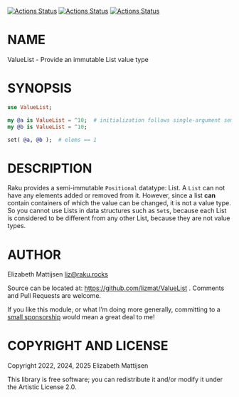 [![Actions Status](https://github.com/lizmat/ValueList/actions/workflows/linux.yml/badge.svg)](https://github.com/lizmat/ValueList/actions) [![Actions Status](https://github.com/lizmat/ValueList/actions/workflows/macos.yml/badge.svg)](https://github.com/lizmat/ValueList/actions) [![Actions Status](https://github.com/lizmat/ValueList/actions/workflows/windows.yml/badge.svg)](https://github.com/lizmat/ValueList/actions)

NAME
====

ValueList - Provide an immutable List value type

SYNOPSIS
========

```raku
use ValueList;

my @a is ValueList = ^10;  # initialization follows single-argument semantics
my @b is ValueList = ^10;

set( @a, @b );  # elems == 1
```

DESCRIPTION
===========

Raku provides a semi-immutable `Positional` datatype: List. A `List` can not have any elements added or removed from it. However, since a list **can** contain containers of which the value can be changed, it is not a value type. So you cannot use Lists in data structures such as `Set`s, because each List is considered to be different from any other List, because they are not value types.

AUTHOR
======

Elizabeth Mattijsen <liz@raku.rocks>

Source can be located at: https://github.com/lizmat/ValueList . Comments and Pull Requests are welcome.

If you like this module, or what I’m doing more generally, committing to a [small sponsorship](https://github.com/sponsors/lizmat/) would mean a great deal to me!

COPYRIGHT AND LICENSE
=====================

Copyright 2022, 2024, 2025 Elizabeth Mattijsen

This library is free software; you can redistribute it and/or modify it under the Artistic License 2.0.

